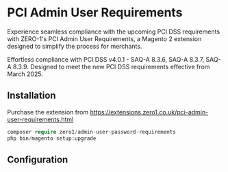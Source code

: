 # PCI Admin User Requirements

Experience seamless compliance with the upcoming PCI DSS requirements with ZERO-1's PCI Admin User Requirements, a Magento 2 extension designed to simplify the process for merchants.

Effortless compliance with PCI DSS v4.0.1 - SAQ-A 8.3.6, SAQ-A 8.3.7, SAQ-A 8.3.9. Designed to meet the new PCI DSS requirements effective from March 2025.

## Installation
Purchase the extension from https://extensions.zero1.co.uk/pci-admin-user-requirements.html


```php
composer require zero1/admin-user-password-requirements
php bin/magento setup:upgrade

```



## Configuration


